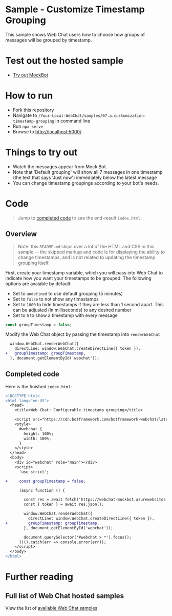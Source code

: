 # Sample - Customize Timestamp Grouping

This sample shows Web Chat users how to choose how groups of messages will be grouped by timestamp.

# Test out the hosted sample

-  [Try out MockBot](https://microsoft.github.io/BotFramework-WebChat/07.a.customization-timestamp-grouping)

# How to run

-  Fork this repository
-  Navigate to `/Your-Local-WebChat/samples/07.a.customization-timestamp-grouping` in command line
-  Run `npx serve`
-  Browse to [http://localhost:5000/](http://localhost:5000/)

# Things to try out

-  Watch the messages appear from Mock Bot.
-  Note that 'Default grouping' will show all 7 messages in one timestamp (the text that says 'Just now') immediately below the latest message
-  You can change timestamp groupings according to your bot's needs.

# Code

> Jump to [completed code](#completed-code) to see the end-result `index.html`.

## Overview

> Note: this `README.md` skips over a lot of the HTML and CSS in this sample -- the skipped markup and code is for displaying the ability to change timestamps, and is not related to updating the timestamp grouping itself.

First, create your timestamp variable, which you will pass into Web Chat to indicate how you want your timestamps to be grouped. The following options are avaiable by default:

-  Set to `undefined` to use default grouping (5 minutes)
-  Set to `false` to not show any timestamps
-  Set to `1000` to hide timestamps if they are less than 1 second apart. This can be adjusted (in milliseconds) to any desired number
-  Set to `0` to show a timestamp with every message

```js
const groupTimestamp = false;
```

Modify the Web Chat object by passing the timestamp into `renderWebChat`

```diff
  window.WebChat.renderWebChat({
    directLine: window.WebChat.createDirectLine({ token }),
+   groupTimestamp: groupTimestamp,
  }, document.getElementById('webchat'));
```

## Completed code

Here is the finished `index.html`:

```diff
<!DOCTYPE html>
<html lang="en-US">
  <head>
    <title>Web Chat: Configurable timestamp grouping</title>

    <script src="https://cdn.botframework.com/botframework-webchat/latest/webchat.js"></script>
    <style>
      #webchat {
        height: 100%;
        width: 100%;
      }
    </style>
  </head>
  <body>
    <div id="webchat" role="main"></div>
    <script>
      'use strict';

+     const groupTimestamp = false;

      (async function () {

        const res = await fetch('https://webchat-mockbot.azurewebsites.net/directline/token', { method: 'POST' });
        const { token } = await res.json();

        window.WebChat.renderWebChat({
          directLine: window.WebChat.createDirectLine({ token }),
+         groupTimestamp: groupTimestamp,
        }, document.getElementById('webchat'));

        document.querySelector('#webchat > *').focus();
      })().catch(err => console.error(err));
    </script>
  </body>
</html>

```

# Further reading

## Full list of Web Chat hosted samples

View the list of [available Web Chat samples](https://github.com/microsoft/BotFramework-WebChat/tree/master/samples)
